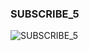 ### SUBSCRIBE_5




![SUBSCRIBE_5](https://user-images.githubusercontent.com/116869307/214154249-156dcab7-8871-4406-8468-fde4f6bf9636.png)








































